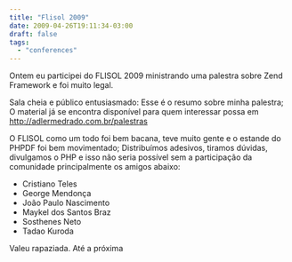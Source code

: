 ```yaml
---
title: "Flisol 2009"
date: 2009-04-26T19:11:34-03:00
draft: false
tags:
  - "conferences"
---
```


Ontem eu participei do FLISOL 2009 ministrando uma palestra sobre Zend Framework e foi muito legal.

Sala cheia e público entusiasmado: Esse é o resumo sobre minha palestra; O material já se encontra disponível para quem
interessar possa em http://adlermedrado.com.br/palestras

O FLISOL como um todo foi bem bacana, teve muito gente e o estande do PHPDF foi bem movimentado; Distribuímos adesivos,
tiramos dúvidas, divulgamos o PHP e isso não seria possível sem a participação da comunidade principalmente os amigos
abaixo:

- Cristiano Teles
- George Mendonça
- João Paulo Nascimento
- Maykel dos Santos Braz
- Sosthenes Neto
- Tadao Kuroda

Valeu rapaziada. Até a próxima
